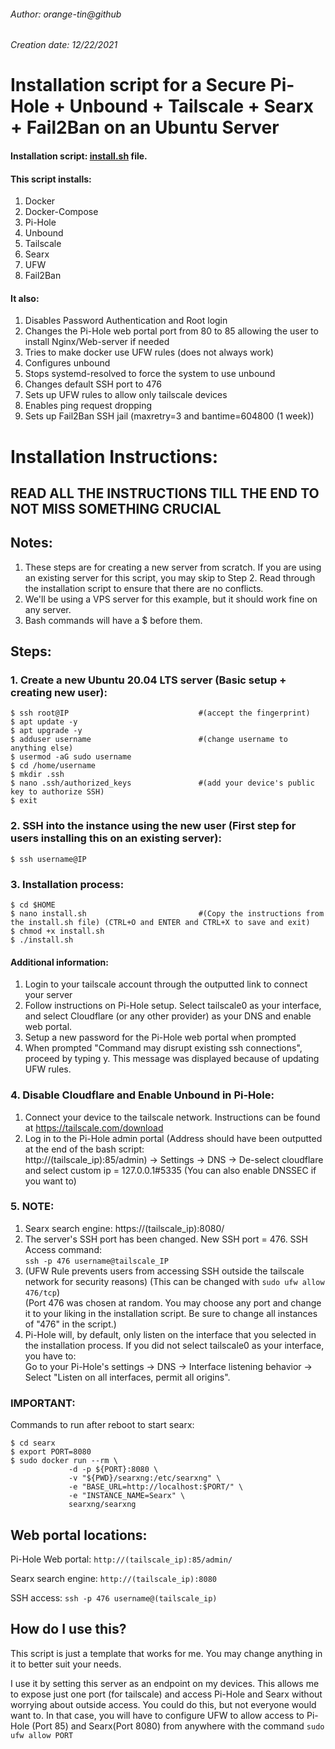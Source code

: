 ###### Author: orange-tin@github

###### Creation date: 12/22/2021

# Installation script for a Secure Pi-Hole + Unbound + Tailscale + Searx + Fail2Ban on an Ubuntu Server

#### Installation script: [install.sh](install.sh) file.

#### This script installs:
1. Docker
2. Docker-Compose
3. Pi-Hole
4. Unbound
5. Tailscale
6. Searx
7. UFW
8. Fail2Ban

#### It also:
1. Disables Password Authentication and Root login
2. Changes the Pi-Hole web portal port from 80 to 85 allowing the user to install Nginx/Web-server if needed
3. Tries to make docker use UFW rules (does not always work)
4. Configures unbound
5. Stops systemd-resolved to force the system to use unbound
6. Changes default SSH port to 476
7. Sets up UFW rules to allow only tailscale devices
8. Enables ping request dropping
9. Sets up Fail2Ban SSH jail (maxretry=3 and bantime=604800 (1 week))

# Installation Instructions:

## READ ALL THE INSTRUCTIONS TILL THE END TO NOT MISS SOMETHING CRUCIAL

## Notes: 
1. These steps are for creating a new server from scratch. If you are using an existing server for this script, you may skip to Step 2. Read through the installation script to ensure that there are no conflicts.
2. We'll be using a VPS server for this example, but it should work fine on any server.
3. Bash commands will have a $ before them.

## Steps:
### 1. Create a new Ubuntu 20.04 LTS server (Basic setup + creating new user):

```
$ ssh root@IP                             #(accept the fingerprint)
$ apt update -y
$ apt upgrade -y
$ adduser username                        #(change username to anything else)
$ usermod -aG sudo username
$ cd /home/username
$ mkdir .ssh
$ nano .ssh/authorized_keys               #(add your device's public key to authorize SSH)
$ exit
```

### 2. SSH into the instance using the new user (First step for users installing this on an existing server):

```
$ ssh username@IP
```

### 3. Installation process:
```
$ cd $HOME
$ nano install.sh                         #(Copy the instructions from the install.sh file) (CTRL+O and ENTER and CTRL+X to save and exit)
$ chmod +x install.sh
$ ./install.sh
```

#### Additional information:
1. Login to your tailscale account through the outputted link to connect your server
2. Follow instructions on Pi-Hole setup. Select tailscale0 as your interface, and select Cloudflare (or any other provider) as your DNS and enable web portal.
3. Setup a new password for the Pi-Hole web portal when prompted
4. When prompted "Command may disrupt existing ssh connections", proceed by typing y. This message was displayed because of updating UFW rules.

### 4. Disable Cloudflare and Enable Unbound in Pi-Hole:
1. Connect your device to the tailscale network. Instructions can be found at https://tailscale.com/download
2. Log in to the Pi-Hole admin portal (Address should have been outputted at the end of the bash script: <br/>http://(tailscale_ip):85/admin) -> Settings -> DNS -> De-select cloudflare and select custom ip = 127.0.0.1#5335 (You can also enable DNSSEC if you want to)

### 5. NOTE:
1. Searx search engine: https://(tailscale_ip):8080/
2. The server's SSH port has been changed. New SSH port = 476. SSH Access command:<br/>```ssh -p 476 username@tailscale_IP```
3. (UFW Rule prevents users from accessing SSH outside the tailscale network for security reasons) (This can be changed with ```sudo ufw allow 476/tcp```)<br/>(Port 476 was chosen at random. You may choose any port and change it to your liking in the installation script. Be sure to change all instances of "476" in the script.)
4. Pi-Hole will, by default, only listen on the interface that you selected in the installation process. If you did not select tailscale0 as your interface, you have to: <br/>Go to your Pi-Hole's settings -> DNS -> Interface listening behavior -> Select "Listen on all interfaces, permit all origins".

### IMPORTANT:
Commands to run after reboot to start searx:

```
$ cd searx
$ export PORT=8080
$ sudo docker run --rm \
             -d -p ${PORT}:8080 \
             -v "${PWD}/searxng:/etc/searxng" \
             -e "BASE_URL=http://localhost:$PORT/" \
             -e "INSTANCE_NAME=Searx" \
             searxng/searxng
```

## Web portal locations:

Pi-Hole Web portal: ```http://(tailscale_ip):85/admin/```

Searx search engine: ```http://(tailscale_ip):8080```

SSH access: ```ssh -p 476 username@(tailscale_ip)```

## How do I use this?

This script is just a template that works for me. You may change anything in it to better suit your needs. 

I use it by setting this server as an endpoint on my devices. This allows me to expose just one port (for tailscale) and access Pi-Hole and Searx without worrying about outside access. You could do this, but not everyone would want to. In that case, you will have to configure UFW to allow access to Pi-Hole (Port 85) and Searx(Port 8080) from anywhere with the command ```sudo ufw allow PORT```
